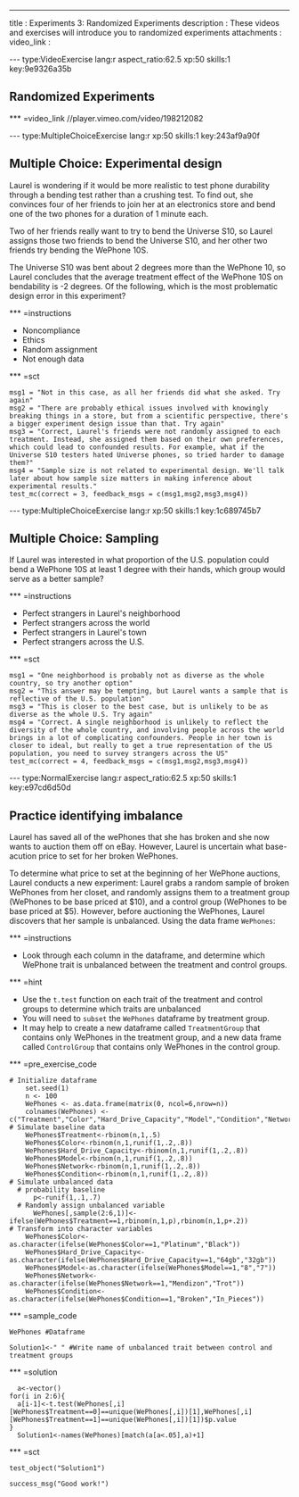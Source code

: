   ---
  title       : Experiments 3: Randomized Experiments
  description : These videos and exercises will introduce you to randomized experiments
  attachments :
  video_link :


--- type:VideoExercise lang:r aspect_ratio:62.5 xp:50 skills:1 key:9e9326a35b
## Randomized Experiments
*** =video_link
//player.vimeo.com/video/198212082


--- type:MultipleChoiceExercise lang:r xp:50 skills:1 key:243af9a90f
## Multiple Choice: Experimental design
Laurel is wondering if it would be more realistic to test phone durability through a bending test rather than a crushing test. To find out, she convinces four of her friends to join her at an electronics store and bend one of the two phones for a duration of 1 minute each. 

Two of her friends really want to try to bend the Universe S10, so Laurel assigns those two friends to bend the Universe S10, and her other two friends try bending the WePhone 10S. 

The Universe S10 was bent about 2 degrees more than the WePhone 10, so Laurel concludes that the average treatment effect of the WePhone 10S on bendability is -2 degrees. Of the following, which is the most problematic design error in this experiment?


*** =instructions
- Noncompliance
- Ethics
- Random assignment
- Not enough data

*** =sct
```{r}
msg1 = "Not in this case, as all her friends did what she asked. Try again"
msg2 = "There are probably ethical issues involved with knowingly breaking things in a store, but from a scientific perspective, there's a bigger experiment design issue than that. Try again"
msg3 = "Correct, Laurel's friends were not randomly assigned to each treatment. Instead, she assigned them based on their own preferences, which could lead to confounded results. For example, what if the Universe S10 testers hated Universe phones, so tried harder to damage them?"
msg4 = "Sample size is not related to experimental design. We'll talk later about how sample size matters in making inference about experimental results."
test_mc(correct = 3, feedback_msgs = c(msg1,msg2,msg3,msg4))
```

--- type:MultipleChoiceExercise lang:r xp:50 skills:1 key:1c689745b7
## Multiple Choice: Sampling
If Laurel was interested in what proportion of the U.S. population could bend a WePhone 10S at least 1 degree with their hands, which group would serve as a better sample?


*** =instructions
- Perfect strangers in Laurel's neighborhood
- Perfect strangers across the world
- Perfect strangers in Laurel's town
- Perfect strangers across the U.S.

*** =sct
```{r}
msg1 = "One neighborhood is probably not as diverse as the whole country, so try another option"
msg2 = "This answer may be tempting, but Laurel wants a sample that is reflective of the U.S. population"
msg3 = "This is closer to the best case, but is unlikely to be as diverse as the whole U.S. Try again"
msg4 = "Correct. A single neighborhood is unlikely to reflect the diversity of the whole country, and involving people across the world brings in a lot of complicating confounders. People in her town is closer to ideal, but really to get a true representation of the US population, you need to survey strangers across the US"
test_mc(correct = 4, feedback_msgs = c(msg1,msg2,msg3,msg4))
```


--- type:NormalExercise lang:r aspect_ratio:62.5 xp:50 skills:1 key:e97cd6d50d
## Practice identifying imbalance
Laurel has saved all of the wePhones that she has broken and she now wants to auction them off on eBay. However, Laurel is uncertain what base-acution price to set for her broken WePhones. 

To determine what price to set at the beginning of her WePhone auctions, Laurel conducts a new experiment: Laurel grabs a random sample of broken WePhones from her closet, and randomly assigns them to a treatment group (WePhones to be base priced at $10), and a control group (WePhones to be base priced at $5). However, before auctioning the WePhones, Laurel discovers that her sample is unbalanced. Using the data frame `WePhones`:

*** =instructions
- Look through each column in the dataframe, and determine which WePhone trait is unbalanced between the treatment and control groups.

*** =hint
- Use the `t.test` function on each trait of the treatment and control groups to determine which traits are unbalanced
- You will need to `subset` the `WePhones` dataframe by treatment group. 
- It may help to create a new dataframe called `TreatmentGroup` that contains only WePhones in the treatment group, and a new data frame called `ControlGroup` that contains only WePhones in the control group.


*** =pre_exercise_code
```{r}
# Initialize dataframe
    set.seed(1)
    n <- 100
    WePhones <- as.data.frame(matrix(0, ncol=6,nrow=n))
    colnames(WePhones) <- c("Treatment","Color","Hard_Drive_Capacity","Model","Condition","Network")
# Simulate baseline data
    WePhones$Treatment<-rbinom(n,1,.5)
    WePhones$Color<-rbinom(n,1,runif(1,.2,.8))
    WePhones$Hard_Drive_Capacity<-rbinom(n,1,runif(1,.2,.8))
    WePhones$Model<-rbinom(n,1,runif(1,.2,.8))
    WePhones$Network<-rbinom(n,1,runif(1,.2,.8))
    WePhones$Condition<-rbinom(n,1,runif(1,.2,.8))
# Simulate unbalanced data
  # probability baseline
      p<-runif(1,.1,.7)
  # Randomly assign unbalanced variable
      WePhones[,sample(2:6,1)]<-ifelse(WePhones$Treatment==1,rbinom(n,1,p),rbinom(n,1,p+.2))
# Transform into character variables
    WePhones$Color<-as.character(ifelse(WePhones$Color==1,"Platinum","Black"))
    WePhones$Hard_Drive_Capacity<-as.character(ifelse(WePhones$Hard_Drive_Capacity==1,"64gb","32gb"))
    WePhones$Model<-as.character(ifelse(WePhones$Model==1,"8","7"))
    WePhones$Network<-as.character(ifelse(WePhones$Network==1,"Mendizon","Trot"))
    WePhones$Condition<-as.character(ifelse(WePhones$Condition==1,"Broken","In_Pieces"))
```
*** =sample_code
```{r}
WePhones #Dataframe

Solution1<-" " #Write name of unbalanced trait between control and treatment groups

```
*** =solution
```{r}
  a<-vector()
for(i in 2:6){
  a[i-1]<-t.test(WePhones[,i][WePhones$Treatment==0]==unique(WePhones[,i])[1],WePhones[,i][WePhones$Treatment==1]==unique(WePhones[,i])[1])$p.value
}    
  Solution1<-names(WePhones)[match(a[a<.05],a)+1]
```
*** =sct
```{r}
test_object("Solution1")

success_msg("Good work!")
```
